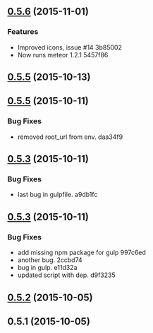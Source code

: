 <a name="0.5.6"></a>
## [0.5.6](//compare/0.5.6...v0.5.6) (2015-11-01)


### Features

* Improved icons, issue #14 3b85002
* Now runs meteor 1.2.1 5457f86



<a name="0.5.5"></a>
## [0.5.5](//compare/0.5.5...v0.5.5) (2015-10-13)




<a name="0.5.5"></a>
## [0.5.5](//compare/0.5.4...v0.5.5) (2015-10-11)


### Bug Fixes

* removed root_url from env. daa34f9



<a name="0.5.3"></a>
## [0.5.3](//compare/0.5.3...v0.5.3) (2015-10-11)


### Bug Fixes

* last bug in gulpfile. a9db1fc



<a name="0.5.3"></a>
## [0.5.3](//compare/0.5.2...v0.5.3) (2015-10-11)


### Bug Fixes

* add missing npm package for gulp 997c6ed
* another bug. 2ccbd74
* bug in gulp. e11d32a
* updated script with dep. d9f3235



<a name="0.5.2"></a>
## [0.5.2](//compare/0.5.1...0.5.2) (2015-10-05)




<a name="0.5.1"></a>
## 0.5.1 (2015-10-05)
